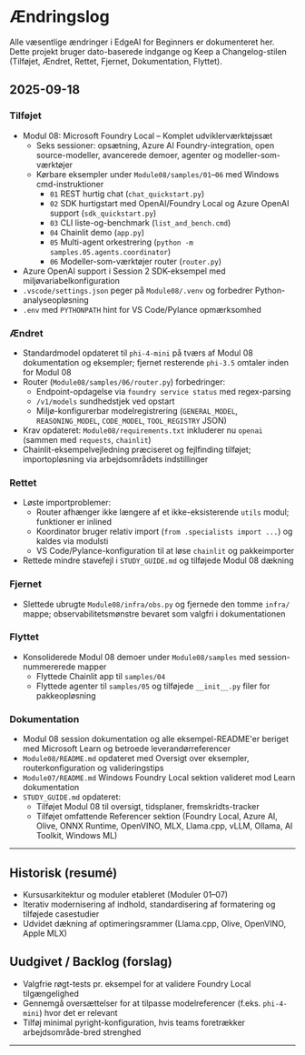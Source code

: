 <!--
CO_OP_TRANSLATOR_METADATA:
{
  "original_hash": "b02a49f9b47dc500f1b4791c01bb9501",
  "translation_date": "2025-09-22T20:18:39+00:00",
  "source_file": "CHANGELOG.md",
  "language_code": "da"
}
-->
# Ændringslog

Alle væsentlige ændringer i EdgeAI for Beginners er dokumenteret her. Dette projekt bruger dato-baserede indgange og Keep a Changelog-stilen (Tilføjet, Ændret, Rettet, Fjernet, Dokumentation, Flyttet).

## 2025-09-18

### Tilføjet
- Modul 08: Microsoft Foundry Local – Komplet udviklerværktøjssæt
  - Seks sessioner: opsætning, Azure AI Foundry-integration, open source-modeller, avancerede demoer, agenter og modeller-som-værktøjer
  - Kørbare eksempler under `Module08/samples/01`–`06` med Windows cmd-instruktioner
    - `01` REST hurtig chat (`chat_quickstart.py`)
    - `02` SDK hurtigstart med OpenAI/Foundry Local og Azure OpenAI support (`sdk_quickstart.py`)
    - `03` CLI liste-og-benchmark (`list_and_bench.cmd`)
    - `04` Chainlit demo (`app.py`)
    - `05` Multi-agent orkestrering (`python -m samples.05.agents.coordinator`)
    - `06` Modeller-som-værktøjer router (`router.py`)
- Azure OpenAI support i Session 2 SDK-eksempel med miljøvariabelkonfiguration
- `.vscode/settings.json` peger på `Module08/.venv` og forbedrer Python-analyseopløsning
- `.env` med `PYTHONPATH` hint for VS Code/Pylance opmærksomhed

### Ændret
- Standardmodel opdateret til `phi-4-mini` på tværs af Modul 08 dokumentation og eksempler; fjernet resterende `phi-3.5` omtaler inden for Modul 08
- Router (`Module08/samples/06/router.py`) forbedringer:
  - Endpoint-opdagelse via `foundry service status` med regex-parsing
  - `/v1/models` sundhedstjek ved opstart
  - Miljø-konfigurerbar modelregistrering (`GENERAL_MODEL`, `REASONING_MODEL`, `CODE_MODEL`, `TOOL_REGISTRY` JSON)
- Krav opdateret: `Module08/requirements.txt` inkluderer nu `openai` (sammen med `requests`, `chainlit`)
- Chainlit-eksempelvejledning præciseret og fejlfinding tilføjet; importopløsning via arbejdsområdets indstillinger

### Rettet
- Løste importproblemer:
  - Router afhænger ikke længere af et ikke-eksisterende `utils` modul; funktioner er inlined
  - Koordinator bruger relativ import (`from .specialists import ...`) og kaldes via modulsti
  - VS Code/Pylance-konfiguration til at løse `chainlit` og pakkeimporter
- Rettede mindre stavefejl i `STUDY_GUIDE.md` og tilføjede Modul 08 dækning

### Fjernet
- Slettede ubrugte `Module08/infra/obs.py` og fjernede den tomme `infra/` mappe; observabilitetsmønstre bevaret som valgfri i dokumentationen

### Flyttet
- Konsoliderede Modul 08 demoer under `Module08/samples` med session-nummererede mapper
  - Flyttede Chainlit app til `samples/04`
  - Flyttede agenter til `samples/05` og tilføjede `__init__.py` filer for pakkeopløsning

### Dokumentation
- Modul 08 session dokumentation og alle eksempel-README'er beriget med Microsoft Learn og betroede leverandørreferencer
- `Module08/README.md` opdateret med Oversigt over eksempler, routerkonfiguration og valideringstips
- `Module07/README.md` Windows Foundry Local sektion valideret mod Learn dokumentation
- `STUDY_GUIDE.md` opdateret:
  - Tilføjet Modul 08 til oversigt, tidsplaner, fremskridts-tracker
  - Tilføjet omfattende Referencer sektion (Foundry Local, Azure AI, Olive, ONNX Runtime, OpenVINO, MLX, Llama.cpp, vLLM, Ollama, AI Toolkit, Windows ML)

---

## Historisk (resumé)
- Kursusarkitektur og moduler etableret (Moduler 01–07)
- Iterativ modernisering af indhold, standardisering af formatering og tilføjede casestudier
- Udvidet dækning af optimeringsrammer (Llama.cpp, Olive, OpenVINO, Apple MLX)

## Uudgivet / Backlog (forslag)
- Valgfrie røgt-tests pr. eksempel for at validere Foundry Local tilgængelighed
- Gennemgå oversættelser for at tilpasse modelreferencer (f.eks. `phi-4-mini`) hvor det er relevant
- Tilføj minimal pyright-konfiguration, hvis teams foretrækker arbejdsområde-bred strenghed

---

